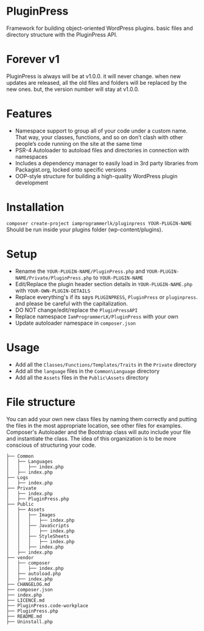 # PluginPress
 Framework for building object-oriented WordPress plugins. basic files and directory structure with the PluginPress API.
 
# Forever v1
 PluginPress is always will be at v1.0.0. it will never change. when new updates are released, all the old files and folders will be replaced by the new ones. but, the version number will stay at v1.0.0.

# Features
* Namespace support to group all of your code under a custom name. That way, your classes, functions, and so on don’t clash with other people’s code running on the site at the same time
* PSR-4 Autoloader to autoload files and directories in connection with namespaces
* Includes a dependency manager to easily load in 3rd party libraries from Packagist.org, locked onto specific versions
* OOP-style structure for building a high-quality WordPress plugin development

# Installation
`composer create-project iamprogrammerlk/pluginpress YOUR-PLUGIN-NAME`
Should be run inside your plugins folder (wp-content/plugins).

# Setup
* Rename the `YOUR-PLUGIN-NAME/PluginPress.php` and `YOUR-PLUGIN-NAME/Private/PluginPress.php` to `YOUR-PLUGIN-NAME`
* Edit/Replace the plugin header section details in `YOUR-PLUGIN-NAME.php` with `YOUR-OWN-PLUGIN-DETAILS`
* Replace everything's if its says `PLUGINPRESS`, `PluginPress` or `pluginpress`. and please be careful with the capitalization.
* DO NOT change/edit/replace the `PluginPressAPI`
* Replace namespace `IamProgrammerLK/PluginPress` with your own
* Update autoloader namespace in `composer.json`

# Usage
* Add all the `Classes/Functions/Templates/Traits` in the `Private` directory
* Add all the `language` files in the `Common\Language` directory
* Add all the `Assets` files in the `Public\Assets` directory

# File structure
You can add your own new class files by naming them correctly and putting the files in the most appropriate location, see other files for examples. Composer's Autoloader and the Bootstrap class will auto include your file and instantiate the class. The idea of this organization is to be more conscious of structuring your code.

```
├── Common
│   ├── Languages
│   │   ├── index.php
│   ├── index.php
├── Logs
│   ├── index.php
├── Private
│   ├── index.php
│   ├── PluginPress.php
├── Public
│   ├── Assets
│   │   ├── Images
│   │   │   ├── index.php
│   │   ├── JavaScripts
│   │   │   ├── index.php
│   │   ├── StyleSheets
│   │   │   ├── index.php
│   │   ├── index.php
│   ├── index.php
├── vendor
│   ├── composer
│   │   ├── index.php
│   ├── autoload.php
│   ├── index.php
├── CHANGELOG.md
├── composer.json
├── index.php
├── LICENCE.md
├── PluginPress.code-workplace
├── PluginPress.php
├── README.md
├── Uninstall.php
```
